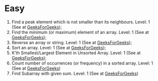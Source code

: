 # Easy

1. Find a peak element which is not smaller than its neighbours. Level: 1 (See at [GeeksForGeeks](https://www.geeksforgeeks.org/find-a-peak-in-a-given-array/));
2. Find the minimum (or maximum) element of an array. Level: 1 (See at [GeeksForGeeks](https://www.geeksforgeeks.org/program-find-minimum-maximum-element-array/));
3. Reverse an array or string. Level: 1 (See at [GeeksForGeeks](https://www.geeksforgeeks.org/write-a-program-to-reverse-an-array-or-string/));
4. Sort an array. Level: 1 (See at [GeeksForGeeks](https://www.geeksforgeeks.org/c-program-to-sort-an-array-in-ascending-order/));
5. K’th Smallest/Largest Element in Unsorted Array. Level: 1 (See at [GeeksForGeeks](https://www.geeksforgeeks.org/kth-smallest-largest-element-in-unsorted-array/));
6. Count number of occurrences (or frequency) in a sorted array. Level: 1 (See at [GeeksForGeeks](https://www.geeksforgeeks.org/kth-smallest-largest-element-in-unsorted-array/))
7. Find Subarray with given sum. Level: 1 (See at [GeeksForGeeks](https://www.geeksforgeeks.org/find-subarray-with-given-sum/))